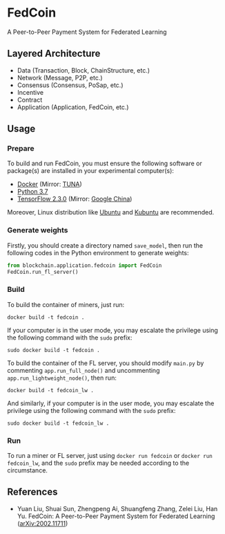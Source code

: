 # FedCoin

A Peer-to-Peer Payment System for Federated Learning

## Layered Architecture

* Data (Transaction, Block, ChainStructure, etc.)
* Network (Message, P2P, etc.)
* Consensus (Consensus, PoSap, etc.)
* Incentive
* Contract
* Application (Application, FedCoin, etc.)

## Usage

### Prepare

To build and run FedCoin, you must ensure the following software or package(s) are installed in your experimental computer(s):

* [Docker](https://docs.docker.com/engine/install/) (Mirror: [TUNA](https://mirrors.tuna.tsinghua.edu.cn/help/docker-ce/))
* [Python 3.7](https://www.python.org/downloads/)
* [TensorFlow 2.3.0](https://www.tensorflow.org/install) (Mirror: [Google China](https://tensorflow.google.cn/install))

Moreover, Linux distribution like [Ubuntu](https://ubuntu.com/download) and [Kubuntu](https://kubuntu.org/getkubuntu/) are recommended.

### Generate weights

Firstly, you should create a directory named `save_model`, then run the following codes in the Python environment to generate weights:
```python
from blockchain.application.fedcoin import FedCoin
FedCoin.run_fl_server()
```

### Build

To build the container of miners, just run:
```shell script
docker build -t fedcoin .
```

If your computer is in the user mode, you may escalate the privilege using the following command with the `sudo` prefix:
```shell script
sudo docker build -t fedcoin .
```

To build the container of the FL server, you should modify `main.py` by commenting `app.run_full_node()` and uncommenting `app.run_lightweight_node()`, then run:
```shell script
docker build -t fedcoin_lw .
```

And similarly, if your computer is in the user mode, you may escalate the privilege using the following command with the `sudo` prefix:
```shell script
sudo docker build -t fedcoin_lw .
```

### Run

To run a miner or FL server, just using `docker run fedcoin` or `docker run fedcoin_lw`, and the `sudo` prefix may be needed according to the circumstance.

## References

* Yuan Liu, Shuai Sun, Zhengpeng Ai, Shuangfeng Zhang, Zelei Liu, Han Yu. FedCoin: A Peer-to-Peer Payment System for Federated Learning ([arXiv:2002.11711](https://arxiv.org/abs/2002.11711))

